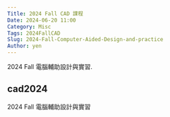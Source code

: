 ```yaml
---
Title: 2024 Fall CAD 課程
Date: 2024-06-20 11:00
Category: Misc
Tags: 2024FallCAD
Slug: 2024-Fall-Computer-Aided-Design-and-practice
Author: yen
---
```


2024 Fall 電腦輔助設計與實習.

<!-- PELICAN_END_SUMMARY -->

cad2024
----
2024 Fall 電腦輔助設計與實習